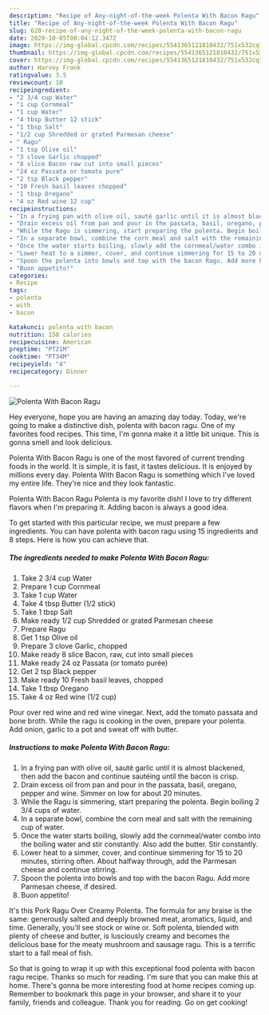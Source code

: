 ```yaml
---
description: "Recipe of Any-night-of-the-week Polenta With Bacon Ragu"
title: "Recipe of Any-night-of-the-week Polenta With Bacon Ragu"
slug: 620-recipe-of-any-night-of-the-week-polenta-with-bacon-ragu
date: 2020-10-05T08:04:12.347Z
image: https://img-global.cpcdn.com/recipes/5541365121810432/751x532cq70/polenta-with-bacon-ragu-recipe-main-photo.jpg
thumbnail: https://img-global.cpcdn.com/recipes/5541365121810432/751x532cq70/polenta-with-bacon-ragu-recipe-main-photo.jpg
cover: https://img-global.cpcdn.com/recipes/5541365121810432/751x532cq70/polenta-with-bacon-ragu-recipe-main-photo.jpg
author: Harvey Frank
ratingvalue: 3.5
reviewcount: 10
recipeingredient:
- "2 3/4 cup Water"
- "1 cup Cornmeal"
- "1 cup Water"
- "4 tbsp Butter 12 stick"
- "1 tbsp Salt"
- "1/2 cup Shredded or grated Parmesan cheese"
- " Ragu"
- "1 tsp Olive oil"
- "3 clove Garlic chopped"
- "8 slice Bacon raw cut into small pieces"
- "24 oz Passata or tomato pure"
- "2 tsp Black pepper"
- "10 Fresh basil leaves chopped"
- "1 tbsp Oregano"
- "4 oz Red wine 12 cup"
recipeinstructions:
- "In a frying pan with olive oil, sauté garlic until it is almost blackened, then add the bacon and continue sautéing until the bacon is crisp."
- "Drain excess oil from pan and pour in the passata, basil, oregano, pepper and wine. Simmer on low for about 20 minutes."
- "While the Ragu is simmering, start preparing the polenta. Begin boiling 2 3/4 cups of water."
- "In a separate bowl, combine the corn meal and salt with the remaining cup of water."
- "Once the water starts boiling, slowly add the cornmeal/water combo into the boiling water and stir constantly. Also add the butter. Stir constantly."
- "Lower heat to a simmer, cover, and continue simmering for 15 to 20 minutes, stirring often. About halfway through, add the Parmesan cheese and continue stirring."
- "Spoon the polenta into bowls and top with the bacon Ragu. Add more Parmesan cheese, if desired."
- "Buon appetito!"
categories:
- Recipe
tags:
- polenta
- with
- bacon

katakunci: polenta with bacon 
nutrition: 158 calories
recipecuisine: American
preptime: "PT21M"
cooktime: "PT34M"
recipeyield: "4"
recipecategory: Dinner

---
```



![Polenta With Bacon Ragu](https://img-global.cpcdn.com/recipes/5541365121810432/751x532cq70/polenta-with-bacon-ragu-recipe-main-photo.jpg)

Hey everyone, hope you are having an amazing day today. Today, we're going to make a distinctive dish, polenta with bacon ragu. One of my favorites food recipes. This time, I'm gonna make it a little bit unique. This is gonna smell and look delicious.

Polenta With Bacon Ragu is one of the most favored of current trending foods in the world. It is simple, it is fast, it tastes delicious. It is enjoyed by millions every day. Polenta With Bacon Ragu is something which I've loved my entire life. They're nice and they look fantastic.

Polenta With Bacon Ragu Polenta is my favorite dish! I love to try different flavors when I&#39;m preparing it. Adding bacon is always a good idea.


To get started with this particular recipe, we must prepare a few ingredients. You can have polenta with bacon ragu using 15 ingredients and 8 steps. Here is how you can achieve that.

<!--inarticleads1-->

##### The ingredients needed to make Polenta With Bacon Ragu:

1. Take 2 3/4 cup Water
1. Prepare 1 cup Cornmeal
1. Take 1 cup Water
1. Take 4 tbsp Butter (1/2 stick)
1. Take 1 tbsp Salt
1. Make ready 1/2 cup Shredded or grated Parmesan cheese
1. Prepare  Ragu
1. Get 1 tsp Olive oil
1. Prepare 3 clove Garlic, chopped
1. Make ready 8 slice Bacon, raw, cut into small pieces
1. Make ready 24 oz Passata (or tomato purée)
1. Get 2 tsp Black pepper
1. Make ready 10 Fresh basil leaves, chopped
1. Take 1 tbsp Oregano
1. Take 4 oz Red wine (1/2 cup)


Pour over red wine and red wine vinegar. Next, add the tomato passata and bone broth. While the ragu is cooking in the oven, prepare your polenta. Add onion, garlic to a pot and sweat off with butter. 

<!--inarticleads2-->

##### Instructions to make Polenta With Bacon Ragu:

1. In a frying pan with olive oil, sauté garlic until it is almost blackened, then add the bacon and continue sautéing until the bacon is crisp.
1. Drain excess oil from pan and pour in the passata, basil, oregano, pepper and wine. Simmer on low for about 20 minutes.
1. While the Ragu is simmering, start preparing the polenta. Begin boiling 2 3/4 cups of water.
1. In a separate bowl, combine the corn meal and salt with the remaining cup of water.
1. Once the water starts boiling, slowly add the cornmeal/water combo into the boiling water and stir constantly. Also add the butter. Stir constantly.
1. Lower heat to a simmer, cover, and continue simmering for 15 to 20 minutes, stirring often. About halfway through, add the Parmesan cheese and continue stirring.
1. Spoon the polenta into bowls and top with the bacon Ragu. Add more Parmesan cheese, if desired.
1. Buon appetito!


It&#39;s this Pork Ragu Over Creamy Polenta. The formula for any braise is the same: generously salted and deeply browned meat, aromatics, liquid, and time. Generally, you&#39;ll see stock or wine or. Soft polenta, blended with plenty of cheese and butter, is lusciously creamy and becomes the delicious base for the meaty mushroom and sausage ragu. This is a terrific start to a fall meal of fish. 

So that is going to wrap it up with this exceptional food polenta with bacon ragu recipe. Thanks so much for reading. I'm sure that you can make this at home. There's gonna be more interesting food at home recipes coming up. Remember to bookmark this page in your browser, and share it to your family, friends and colleague. Thank you for reading. Go on get cooking!
